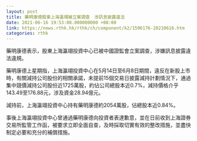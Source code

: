 ```yaml
---
layout: post
title: 藥明康德股東上海瀛翊被立案調查　涉訊息披露違法
date: 2021-06-16 19:53:08.000000000 +08:00
link: https://news.rthk.hk/rthk/ch/component/k2/1596176-20210616.htm
categories: rthk
---
```


藥明康德表示，股東上海瀛翊投資中心已被中國證監會立案調查，涉嫌訊息披露違法違規。

藥明康德上星期指，上海瀛翊投資中心在5月14日至6月8日期間，違反在新股上市時，有關減持公司股份的相關承諾，未提前15個交易日披露減持計劃情況下，通過集中競價減持公司股份近1725萬股，約佔公司總股本近0.7%，減持價格介乎143.49至176.88元，涉及資金28.94億元。

減持前，上海瀛翊投資中心持有藥明康德約2054萬股，佔總股本近0.84%。

事後上海瀛翊投資中心曾通過藥明康德向投資者表達歉意，並在日前收到上海證券交易所監管工作函，被要求立即全面自查，及時採取切實有效的整改措施，並盡快制定必要和充分的補償措施。
